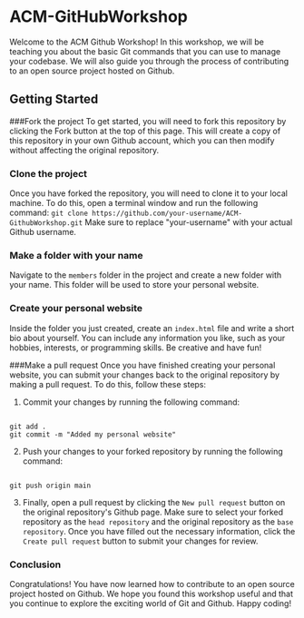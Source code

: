 # ACM-GitHubWorkshop

Welcome to the ACM Github Workshop! In this workshop, we will be teaching you about the basic Git commands that you can use to manage your codebase. We will also guide you through the process of contributing to an open source project hosted on Github.

## Getting Started
###Fork the project
To get started, you will need to fork this repository by clicking the Fork button at the top of this page. This will create a copy of this repository in your own Github account, which you can then modify without affecting the original repository.

### Clone the project
Once you have forked the repository, you will need to clone it to your local machine. To do this, open a terminal window and run the following command:
```git clone https://github.com/your-username/ACM-GithubWorkshop.git```
Make sure to replace "your-username" with your actual Github username.

### Make a folder with your name
Navigate to the `members` folder in the project and create a new folder with your name. This folder will be used to store your personal website.

### Create your personal website
Inside the folder you just created, create an `index.html` file and write a short bio about yourself. You can include any information you like, such as your hobbies, interests, or programming skills. Be creative and have fun!

###Make a pull request
Once you have finished creating your personal website, you can submit your changes back to the original repository by making a pull request. To do this, follow these steps:

1. Commit your changes by running the following command:
<code>
git add .
git commit -m "Added my personal website"
</code>

2. Push your changes to your forked repository by running the following command:
<code>
git push origin main
</code>

3. Finally, open a pull request by clicking the `New pull request` button on the original repository's Github page. Make sure to select your forked repository as the `head repository` and the original repository as the `base repository`. Once you have filled out the necessary information, click the `Create pull request` button to submit your changes for review.


### Conclusion
Congratulations! You have now learned how to contribute to an open source project hosted on Github. We hope you found this workshop useful and that you continue to explore the exciting world of Git and Github. Happy coding!



